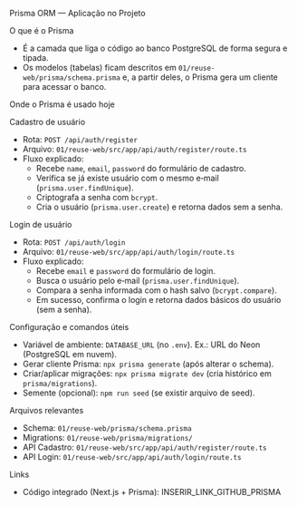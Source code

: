 Prisma ORM — Aplicação no Projeto

O que é o Prisma

- É a camada que liga o código ao banco PostgreSQL de forma segura e tipada.
- Os modelos (tabelas) ficam descritos em `01/reuse-web/prisma/schema.prisma` e, a partir deles, o Prisma gera um cliente para acessar o banco.

Onde o Prisma é usado hoje

Cadastro de usuário

- Rota: `POST /api/auth/register`
- Arquivo: `01/reuse-web/src/app/api/auth/register/route.ts`
- Fluxo explicado:
  - Recebe `name`, `email`, `password` do formulário de cadastro.
  - Verifica se já existe usuário com o mesmo e‑mail (`prisma.user.findUnique`).
  - Criptografa a senha com `bcrypt`.
  - Cria o usuário (`prisma.user.create`) e retorna dados sem a senha.

Login de usuário

- Rota: `POST /api/auth/login`
- Arquivo: `01/reuse-web/src/app/api/auth/login/route.ts`
- Fluxo explicado:
  - Recebe `email` e `password` do formulário de login.
  - Busca o usuário pelo e‑mail (`prisma.user.findUnique`).
  - Compara a senha informada com o hash salvo (`bcrypt.compare`).
  - Em sucesso, confirma o login e retorna dados básicos do usuário (sem a senha).

Configuração e comandos úteis

- Variável de ambiente: `DATABASE_URL` (no `.env`). Ex.: URL do Neon (PostgreSQL em nuvem).
- Gerar cliente Prisma: `npx prisma generate` (após alterar o schema).
- Criar/aplicar migrações: `npx prisma migrate dev` (cria histórico em `prisma/migrations`).
- Semente (opcional): `npm run seed` (se existir arquivo de seed).

Arquivos relevantes

- Schema: `01/reuse-web/prisma/schema.prisma`
- Migrations: `01/reuse-web/prisma/migrations/`
- API Cadastro: `01/reuse-web/src/app/api/auth/register/route.ts`
- API Login: `01/reuse-web/src/app/api/auth/login/route.ts`

Links

- Código integrado (Next.js + Prisma): INSERIR_LINK_GITHUB_PRISMA

